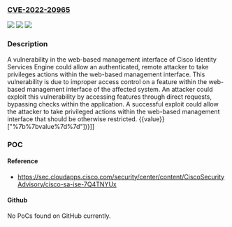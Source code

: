 ### [CVE-2022-20965](https://cve.mitre.org/cgi-bin/cvename.cgi?name=CVE-2022-20965)
![](https://img.shields.io/static/v1?label=Product&message=Cisco%20Identity%20Services%20Engine%20Software&color=blue)
![](https://img.shields.io/static/v1?label=Version&message=n%2Fa&color=blue)
![](https://img.shields.io/static/v1?label=Vulnerability&message=n%2Fa&color=brighgreen)

### Description

A vulnerability in the web-based management interface of Cisco Identity Services Engine could allow an authenticated, remote attacker to take privileges actions within the web-based management interface. This vulnerability is due to improper access control on a feature within the web-based management interface of the affected system. An attacker could exploit this vulnerability by accessing features through direct requests, bypassing checks within the application. A successful exploit could allow the attacker to take privileged actions within the web-based management interface that should be otherwise restricted. {{value}} ["%7b%7bvalue%7d%7d"])}]]

### POC

#### Reference
- https://sec.cloudapps.cisco.com/security/center/content/CiscoSecurityAdvisory/cisco-sa-ise-7Q4TNYUx

#### Github
No PoCs found on GitHub currently.

